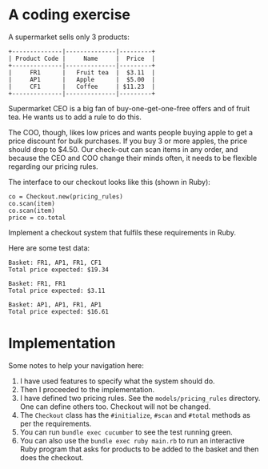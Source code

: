 # A coding exercise

A supermarket sells only 3 products:

```
+--------------|--------------|---------+
| Product Code |     Name     |  Price  |
+--------------|--------------|---------+
|     FR1      |   Fruit tea  |  $3.11  |
|     AP1      |   Apple      |  $5.00  |
|     CF1      |   Coffee     | $11.23  |
+--------------|--------------|---------+
```

Supermarket CEO is a big fan of buy-one-get-one-free offers and of fruit tea. He wants us to add a rule to do this.

The COO, though, likes low prices and wants people buying apple to get a price 
discount for bulk purchases. If you buy 3 or more apples, the price should drop to $4.50.
Our check-out can scan items in any order, and because the CEO and COO change 
their minds often, it needs to be flexible regarding our pricing rules.

The interface to our checkout looks like this (shown in Ruby):

```
co = Checkout.new(pricing_rules)
co.scan(item)
co.scan(item)
price = co.total
```

Implement a checkout system that fulfils these requirements in Ruby.

Here are some test data:

```
Basket: FR1, AP1, FR1, CF1
Total price expected: $19.34
```

```
Basket: FR1, FR1
Total price expected: $3.11
```

```
Basket: AP1, AP1, FR1, AP1
Total price expected: $16.61
```

# Implementation

Some notes to help your navigation here:

1. I have used features to specify what the system should do.
2. Then I proceeded to the implementation.
3. I have defined two pricing rules. See the `models/pricing_rules` directory. One can define others too. Checkout will not
be changed.
4. The `Checkout` class has the `#initialize`, `#scan` and `#total` methods as per the requirements.
5. You can run `bundle exec cucumber` to see the test running green.
6. You can also use the `bundle exec ruby main.rb` to run an interactive Ruby program that asks for products to be added
to the basket and then does the checkout.